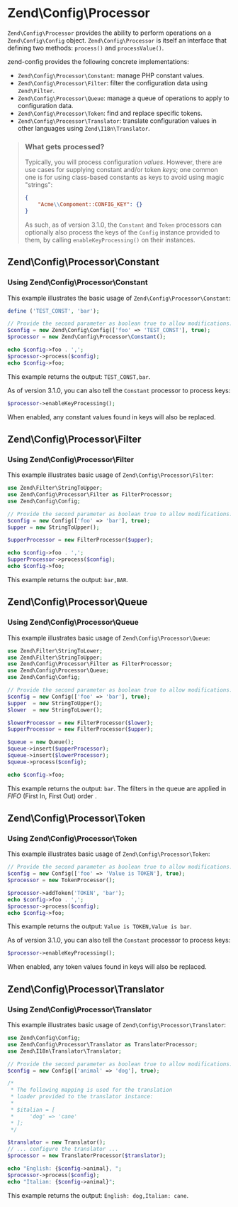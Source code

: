 # Zend\\Config\\Processor

`Zend\Config\Processor` provides the ability to perform operations on a
`Zend\Config\Config` object. `Zend\Config\Processor` is itself an interface that
defining two methods: `process()` and `processValue()`.

zend-config provides the following concrete implementations:

- `Zend\Config\Processor\Constant`: manage PHP constant values.
- `Zend\Config\Processor\Filter`: filter the configuration data using `Zend\Filter`.
- `Zend\Config\Processor\Queue`: manage a queue of operations to apply to configuration data.
- `Zend\Config\Processor\Token`: find and replace specific tokens.
- `Zend\Config\Processor\Translator`: translate configuration values in other languages using `Zend\I18n\Translator`.

> ### What gets processed?
>
> Typically, you will process configuration _values_. However, there are use
> cases for supplying constant and/or token _keys_; one common one is for
> using class-based constants as keys to avoid using magic "strings":
>
> ```json
> {
>     "Acme\\Compoment::CONFIG_KEY": {}
> }
> ```
>
> As such, as of version 3.1.0, the `Constant` and `Token` processors can
> optionally also process the keys of the `Config` instance provided to them, by
> calling `enableKeyProcessing()` on their instances.

## Zend\\Config\\Processor\\Constant

### Using Zend\\Config\\Processor\\Constant

This example illustrates the basic usage of `Zend\Config\Processor\Constant`:

```php
define ('TEST_CONST', 'bar');

// Provide the second parameter as boolean true to allow modifications:
$config = new Zend\Config\Config(['foo' => 'TEST_CONST'], true);
$processor = new Zend\Config\Processor\Constant();

echo $config->foo . ',';
$processor->process($config);
echo $config->foo;
```

This example returns the output: `TEST_CONST,bar`.

As of version 3.1.0, you can also tell the `Constant` processor to process keys:

```php
$processor->enableKeyProcessing();
```

When enabled, any constant values found in keys will also be replaced.

## Zend\\Config\\Processor\\Filter

### Using Zend\\Config\\Processor\\Filter

This example illustrates basic usage of `Zend\Config\Processor\Filter`:

```php
use Zend\Filter\StringToUpper;
use Zend\Config\Processor\Filter as FilterProcessor;
use Zend\Config\Config;

// Provide the second parameter as boolean true to allow modifications:
$config = new Config(['foo' => 'bar'], true);
$upper = new StringToUpper();

$upperProcessor = new FilterProcessor($upper);

echo $config->foo . ',';
$upperProcessor->process($config);
echo $config->foo;
```

This example returns the output: `bar,BAR`.

## Zend\\Config\\Processor\\Queue

### Using Zend\\Config\\Processor\\Queue

This example illustrates basic usage of `Zend\Config\Processor\Queue`:

```php
use Zend\Filter\StringToLower;
use Zend\Filter\StringToUpper;
use Zend\Config\Processor\Filter as FilterProcessor;
use Zend\Config\Processor\Queue;
use Zend\Config\Config;

// Provide the second parameter as boolean true to allow modifications:
$config = new Config(['foo' => 'bar'], true);
$upper  = new StringToUpper();
$lower  = new StringToLower();

$lowerProcessor = new FilterProcessor($lower);
$upperProcessor = new FilterProcessor($upper);

$queue = new Queue();
$queue->insert($upperProcessor);
$queue->insert($lowerProcessor);
$queue->process($config);

echo $config->foo;
```

This example returns the output: `bar`. The filters in the queue are applied in
*FIFO* (First In, First Out) order .

## Zend\\Config\\Processor\\Token

### Using Zend\\Config\\Processor\\Token

This example illustrates basic usage of `Zend\Config\Processor\Token`:

```php
// Provide the second parameter as boolean true to allow modifications:
$config = new Config(['foo' => 'Value is TOKEN'], true);
$processor = new TokenProcessor();

$processor->addToken('TOKEN', 'bar');
echo $config->foo . ',';
$processor->process($config);
echo $config->foo;
```

This example returns the output: `Value is TOKEN,Value is bar`.

As of version 3.1.0, you can also tell the `Constant` processor to process keys:

```php
$processor->enableKeyProcessing();
```

When enabled, any token values found in keys will also be replaced.

## Zend\\Config\\Processor\\Translator

### Using Zend\\Config\\Processor\\Translator

This example illustrates basic usage of `Zend\Config\Processor\Translator`:

```php
use Zend\Config\Config;
use Zend\Config\Processor\Translator as TranslatorProcessor;
use Zend\I18n\Translator\Translator;

// Provide the second parameter as boolean true to allow modifications:
$config = new Config(['animal' => 'dog'], true);

/*
 * The following mapping is used for the translation
 * loader provided to the translator instance:
 *
 * $italian = [
 *     'dog' => 'cane'
 * ];
 */

$translator = new Translator();
// ... configure the translator ...
$processor = new TranslatorProcessor($translator);

echo "English: {$config->animal}, ";
$processor->process($config);
echo "Italian: {$config->animal}";
```

This example returns the output: `English: dog,Italian: cane`.
